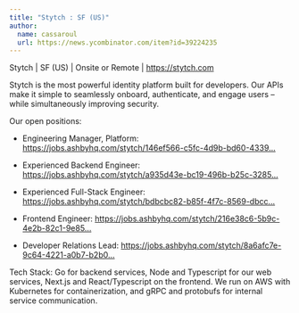 ```yaml
---
title: "Stytch : SF (US)"
author:
  name: cassaroul
  url: https://news.ycombinator.com/item?id=39224235
---
```

Stytch | SF (US) | Onsite or Remote | <a href="https:&#x2F;&#x2F;stytch.com" rel="nofollow">https:&#x2F;&#x2F;stytch.com</a>

Stytch is the most powerful identity platform built for developers. Our APIs make it simple to seamlessly onboard, authenticate, and engage users – while simultaneously improving security.

Our open positions:

* Engineering Manager, Platform: <a href="https:&#x2F;&#x2F;jobs.ashbyhq.com&#x2F;stytch&#x2F;146ef566-c5fc-4d9b-bd60-433910968853?departmentId=0c06150f-b42c-40c2-a0f4-271b9a2ab26b&amp;utm_source=V3L7r47O6j">https:&#x2F;&#x2F;jobs.ashbyhq.com&#x2F;stytch&#x2F;146ef566-c5fc-4d9b-bd60-4339...</a>

* Experienced Backend Engineer: <a href="https:&#x2F;&#x2F;jobs.ashbyhq.com&#x2F;stytch&#x2F;a935d43e-bc19-496b-b25c-32852eff0d91?departmentId=0c06150f-b42c-40c2-a0f4-271b9a2ab26b&amp;utm_source=V3L7r47O6j">https:&#x2F;&#x2F;jobs.ashbyhq.com&#x2F;stytch&#x2F;a935d43e-bc19-496b-b25c-3285...</a>

* Experienced Full-Stack Engineer: <a href="https:&#x2F;&#x2F;jobs.ashbyhq.com&#x2F;stytch&#x2F;bdbcbc82-b85f-4f7c-8569-dbccabbf98a4?departmentId=0c06150f-b42c-40c2-a0f4-271b9a2ab26b&amp;utm_source=V3L7r47O6j">https:&#x2F;&#x2F;jobs.ashbyhq.com&#x2F;stytch&#x2F;bdbcbc82-b85f-4f7c-8569-dbcc...</a>

* Frontend Engineer: <a href="https:&#x2F;&#x2F;jobs.ashbyhq.com&#x2F;stytch&#x2F;216e38c6-5b9c-4e2b-82c1-9e85da5af1a1?departmentId=0c06150f-b42c-40c2-a0f4-271b9a2ab26b&amp;utm_source=V3L7r47O6j">https:&#x2F;&#x2F;jobs.ashbyhq.com&#x2F;stytch&#x2F;216e38c6-5b9c-4e2b-82c1-9e85...</a>

* Developer Relations Lead: <a href="https:&#x2F;&#x2F;jobs.ashbyhq.com&#x2F;stytch&#x2F;8a6afc7e-9c64-4221-a0b7-b2b0c4db3c0c?departmentId=dcb78f1c-ab5c-4e0c-a29b-cc21049b727c&amp;utm_source=V3L7r47O6j">https:&#x2F;&#x2F;jobs.ashbyhq.com&#x2F;stytch&#x2F;8a6afc7e-9c64-4221-a0b7-b2b0...</a>

Tech Stack: Go for backend services, Node and Typescript for our web services, Next.js and React&#x2F;Typescript on the frontend. We run on AWS with Kubernetes for containerization, and gRPC and protobufs for internal service communication.
